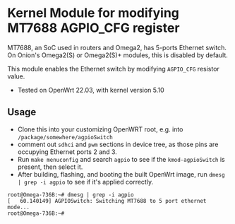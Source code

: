 # Kernel Module for modifying MT7688 AGPIO_CFG register

MT7688, an SoC used in routers and Omega2, has 5-ports Ethernet switch.
On Onion's Omega2(S) or Omega2(S)+ modules, this is disabled by default.

This module enables the Ethernet switch by modifying `AGPIO_CFG` resistor value.

* Tested on OpenWrt 22.03, with kernel version 5.10

## Usage

* Clone this into your customizing OpenWRT root, e.g. into `/package/somewhere/agpioSwitch`
* comment out `sdhci` and `pwm` sections in device tree, as those pins are occupying Ethernet ports 2 and 3.
* Run `make menuconfig` and search `agpio` to see if the `kmod-agpioSwitch` is present, then select it.
* After building, flashing, and booting the built OpenWrt image, run `dmesg | grep -i agpio` to see if it's applied correctly.

```
root@Omega-736B:~# dmesg | grep -i agpio
[   60.140149] AGPIOSwitch: Switching MT7688 to 5 port ethernet mode...
root@Omega-736B:~# 
```
